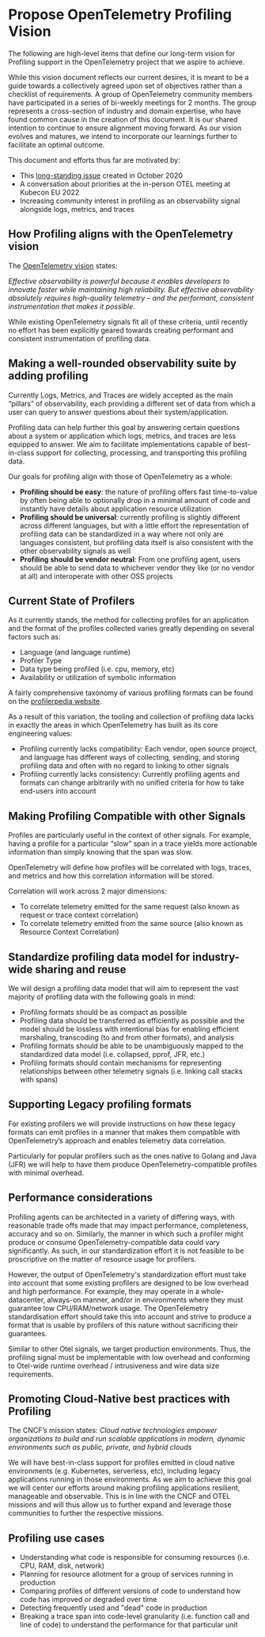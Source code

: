 # Propose OpenTelemetry Profiling Vision

The following are high-level items that define our long-term vision for
Profiling support in the OpenTelemetry project that we aspire to achieve.

While this vision document reflects our current desires, it is meant to be a
guide towards a collectively agreed upon set of objectives rather than a
checklist of requirements. A group of OpenTelemetry community members have
participated in a series of bi-weekly meetings for 2 months. The group
represents a cross-section of industry and domain expertise, who have found
common cause in the creation of this document.  It is our shared intention to
continue to ensure alignment moving forward. As our vision evolves and matures,
we intend to incorporate our learnings further to facilitate an optimal outcome.

This document and efforts thus far are motivated by:

- This [long-standing issue](https://github.com/open-telemetry/oteps/issues/139)
  created in October 2020
- A conversation about priorities at the in-person OTEL meeting at Kubecon EU
  2022
- Increasing community interest in profiling as an observability signal
  alongside logs, metrics, and traces

## How Profiling aligns with the OpenTelemetry vision

The [OpenTelemetry
vision](https://opentelemetry.io/mission/#vision-mdash-the-world-we-imagine-for-otel-end-users)
states:

_Effective observability is powerful because it enables developers to innovate
faster while maintaining high reliability. But effective observability
absolutely requires high-quality telemetry – and the performant, consistent
instrumentation that makes it possible._

While existing OpenTelemetry signals fit all of these criteria, until recently
no effort has been explicitly geared towards creating performant and consistent
instrumentation of profiling data.

## Making a well-rounded observability suite by adding profiling

Currently Logs, Metrics, and Traces are widely accepted as the main “pillars” of
observability, each providing a different set of data from which a user can
query to answer questions about their system/application.

Profiling data can help further this goal by answering certain questions about a
system or application which logs, metrics, and traces are less equipped to
answer. We aim to facilitate implementations capable of best-in-class support
for collecting, processing, and transporting this profiling data.

Our goals for profiling align with those of OpenTelemetry as a whole:

- **Profiling should be easy**: the nature of profiling offers fast
  time-to-value by often being able to optionally drop in a  minimal amount of
  code and instantly have details about application resource utilization
- **Profiling should be universal**: currently profiling is slightly different
  across different languages, but with a little effort  the representation of
  profiling data can be standardized in a way where not only are languages
  consistent, but profiling data itself is also consistent with the other
  observability signals as well
- **Profiling should be vendor neutral**: From one profiling agent, users should
  be able to send data to whichever vendor they like (or no vendor at all) and
  interoperate with other OSS projects

## Current State of Profilers

As it currently stands, the method for collecting profiles for an application
and the format of the profiles collected varies greatly depending on several
factors such as:

- Language (and language runtime)
- Profiler Type
- Data type being profiled (i.e. cpu, memory, etc)
- Availability or utilization of symbolic information

A fairly comprehensive taxonomy of various profiling formats can be found on the
[profilerpedia website](https://profilerpedia.markhansen.co.nz/formats/).

As a result of this variation, the tooling and collection of profiling data
lacks in exactly the areas in which OpenTelemetry has built as its core
engineering values:

- Profiling currently lacks compatibility: Each vendor, open source project, and
  language has different ways of collecting, sending, and storing profiling data
  and often with no regard to linking to other signals
- Profiling currently lacks consistency: Currently profiling agents and formats
  can change arbitrarily with no unified criteria for how to take end-users into
  account

## Making Profiling Compatible with other Signals

Profiles are particularly useful in the context of other signals. For example,
having a profile for a particular “slow” span in a trace yields more actionable
information than simply knowing that the span was slow.

OpenTelemetry will define how profiles will be correlated with logs, traces, and
metrics and how this correlation information will be stored.

Correlation will work across 2 major dimensions:

- To correlate telemetry emitted for the same request (also known as request or
  trace context correlation)
- To correlate telemetry emitted from the same source (also known as Resource
  Context Correlation)

## Standardize profiling data model for industry-wide sharing and reuse

We will design a profiling data model that will aim to represent the vast
majority of profiling data with the following goals in mind:

- Profiling formats should be as compact as possible
- Profiling data should be transferred as efficiently as possible and the model
  should be lossless with intentional bias for enabling efficient marshaling,
  transcoding (to and from other formats), and analysis
- Profiling formats should be able to be unambiguously mapped to the
  standardized data model (i.e. collapsed, pprof, JFR, etc.)
- Profiling formats should contain mechanisms for representing relationships
  between other telemetry signals (i.e. linking call stacks with spans)

## Supporting Legacy profiling formats

For existing profilers we will provide instructions on how these legacy formats
can emit profiles in a manner that makes them compatible with OpenTelemetry’s
approach and enables telemetry data correlation.

Particularly for popular profilers such as the ones native to Golang and Java
(JFR) we will help to have them produce OpenTelemetry-compatible profiles with
minimal overhead.

## Performance considerations

Profiling agents can be architected in a variety of differing ways, with
reasonable trade offs made that may impact performance, completeness, accuracy
and so on. Similarly, the manner in which such a profiler might produce or
consume OpenTelemetry-compatible data could vary significantly. As such, in our
standardization effort it is not feasible to be proscriptive on the matter of
resource usage for profilers.

However, the output of OpenTelemetry's standardization effort must take into
account that some existing profilers are designed to be low overhead and high
performance. For example, they may operate in a whole-datacenter, always-on
manner, and/or in environments where they must guarantee low CPU/RAM/network
usage. The OpenTelemetry standardisation effort should take this into account
and strive to produce a format that is usable by profilers of this nature
without sacrificing their guarantees.

Similar to other Otel signals, we target production environments. Thus, the
profiling signal must be implementable with low overhead and conforming to
Otel-wide runtime overhead / intrusiveness and wire data size requirements.

## Promoting Cloud-Native best practices with Profiling

The CNCF’s mission states: _Cloud native technologies empower organizations to
build and run scalable applications in modern, dynamic environments such as
public, private, and hybrid clouds_

We will have best-in-class support for profiles emitted in cloud native
environments (e.g. Kubernetes, serverless, etc), including legacy applications
running in those environments. As we aim to achieve this goal we will center our
efforts around making profiling applications resilient, manageable and
observable.  This is in line with the CNCF and OTEL missions and will thus allow
us to further expand and leverage those communities to further the respective
missions.

## Profiling use cases

- Understanding what code is responsible for consuming resources (i.e. CPU, RAM,
  disk, network)
- Planning for resource allotment for a group of services running in production
- Comparing profiles of different versions of code to understand how code has
  improved or degraded over time
- Detecting frequently used and "dead" code in production
- Breaking a trace span into code-level granularity (i.e. function call and line
  of code) to understand the performance for that particular unit
